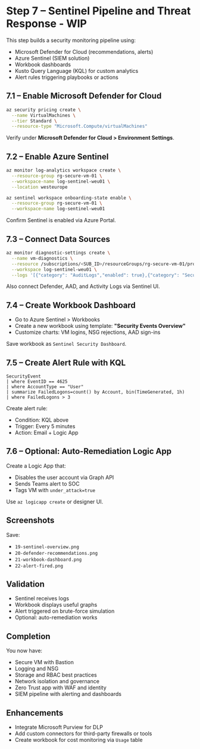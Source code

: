# Step 7 – Sentinel Pipeline and Threat Response - WIP

This step builds a security monitoring pipeline using:
- Microsoft Defender for Cloud (recommendations, alerts)
- Azure Sentinel (SIEM solution)
- Workbook dashboards
- Kusto Query Language (KQL) for custom analytics
- Alert rules triggering playbooks or actions

## 7.1 – Enable Microsoft Defender for Cloud

```bash
az security pricing create \
  --name VirtualMachines \
  --tier Standard \
  --resource-type "Microsoft.Compute/virtualMachines"
```

Verify under **Microsoft Defender for Cloud > Environment Settings**.

## 7.2 – Enable Azure Sentinel

```bash
az monitor log-analytics workspace create \
  --resource-group rg-secure-vm-01 \
  --workspace-name log-sentinel-weu01 \
  --location westeurope

az sentinel workspace onboarding-state enable \
  --resource-group rg-secure-vm-01 \
  --workspace-name log-sentinel-weu01
```

Confirm Sentinel is enabled via Azure Portal.

## 7.3 – Connect Data Sources

```bash
az monitor diagnostic-settings create \
  --name vm-diagnostics \
  --resource /subscriptions/<SUB_ID>/resourceGroups/rg-secure-vm-01/providers/Microsoft.Compute/virtualMachines/vm-jump \
  --workspace log-sentinel-weu01 \
  --logs '[{"category": "AuditLogs","enabled": true},{"category": "Security","enabled": true}]'
```

Also connect Defender, AAD, and Activity Logs via Sentinel UI.

## 7.4 – Create Workbook Dashboard

- Go to Azure Sentinel > Workbooks
- Create a new workbook using template: **"Security Events Overview"**
- Customize charts: VM logins, NSG rejections, AAD sign-ins

Save workbook as `Sentinel Security Dashboard`.

## 7.5 – Create Alert Rule with KQL

```kusto
SecurityEvent
| where EventID == 4625
| where AccountType == "User"
| summarize FailedLogons=count() by Account, bin(TimeGenerated, 1h)
| where FailedLogons > 3
```

Create alert rule:
- Condition: KQL above
- Trigger: Every 5 minutes
- Action: Email + Logic App

## 7.6 – Optional: Auto-Remediation Logic App

Create a Logic App that:
- Disables the user account via Graph API
- Sends Teams alert to SOC
- Tags VM with `under_attack=true`

Use `az logicapp create` or designer UI.

## Screenshots

Save:
- `19-sentinel-overview.png`
- `20-defender-recommendations.png`
- `21-workbook-dashboard.png`
- `22-alert-fired.png`

## Validation

- Sentinel receives logs
- Workbook displays useful graphs
- Alert triggered on brute-force simulation
- Optional: auto-remediation works

## Completion

You now have:
- Secure VM with Bastion
- Logging and NSG
- Storage and RBAC best practices
- Network isolation and governance
- Zero Trust app with WAF and identity
- SIEM pipeline with alerting and dashboards

## Enhancements

- Integrate Microsoft Purview for DLP
- Add custom connectors for third-party firewalls or tools
- Create workbook for cost monitoring via `Usage` table